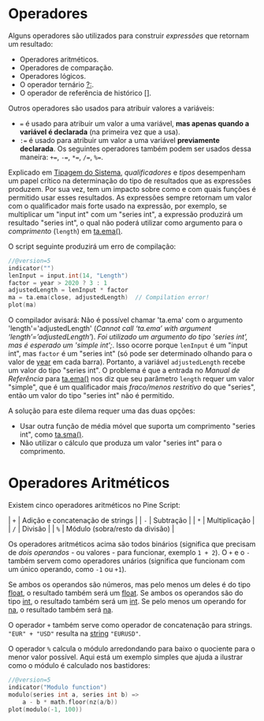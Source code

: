 
# Operadores

Alguns operadores são utilizados para construir _expressões_ que retornam um resultado:

- Operadores aritméticos.
- Operadores de comparação.
- Operadores lógicos.
- O operador ternário [?:](https://br.tradingview.com/pine-script-reference/v5/#op_{question}{colon}).
- O operador de referência de histórico [[]](https://br.tradingview.com/pine-script-reference/v5/#op_[]).

Outros operadores são usados para atribuir valores a variáveis:

- `=` é usado para atribuir um valor a uma variável, __mas apenas quando a variável é declarada__ (na primeira vez que a usa).
- `:=` é usado para atribuir um valor a uma variável __previamente declarada__. Os seguintes operadores também podem ser usados dessa maneira: `+=`, `-=`, `*=`, `/=`, `%=`.

Explicado em [Tipagem do Sistema](./000_type_system.md), _qualificadores_ e _tipos_ desempenham um papel crítico na determinação do tipo de resultados que as expressões produzem. Por sua vez, tem um impacto sobre como e com quais funções é permitido usar esses resultados. As expressões sempre retornam um valor com o qualificador mais forte usado na expressão, por exemplo, se multiplicar um "input int" com um "series int", a expressão produzirá um resultado "series int", o qual não poderá utilizar como argumento para o _comprimento_ (`length`) em [ta.ema()](https://br.tradingview.com/pine-script-reference/v5/#fun_ta{dot}ema).

O script seguinte produzirá um erro de compilação:

```c
//@version=5
indicator("")
lenInput = input.int(14, "Length")
factor = year > 2020 ? 3 : 1
adjustedLength = lenInput * factor
ma = ta.ema(close, adjustedLength)  // Compilation error!
plot(ma)
```

O compilador avisará: Não é possível chamar 'ta.ema' com o argumento 'length'='adjustedLength' (_Cannot call ‘ta.ema’ with argument ‘length’=’adjustedLength’_). _Foi utilizado um argumento do tipo 'series int', mas é esperado um 'simple int';_. Isso ocorre porque `lenInput` é um "input int", mas `factor` é um "series int" (só pode ser determinado olhando para o valor de [year](https://br.tradingview.com/pine-script-reference/v5/#var_year) em cada barra). Portanto, a variável `adjustedLength` recebe um valor do tipo "series int". O problema é que a entrada no _Manual de Referência_ para [ta.ema()](https://br.tradingview.com/pine-script-reference/v5/#fun_ta{dot}ema) nos diz que seu parâmetro `length` requer um valor "simple", que é um qualificador mais _fraco/menos restritivo_ do que "series", então um valor do tipo "series int" não é permitido.

A solução para este dilema requer uma das duas opções:

- Usar outra função de média móvel que suporta um comprimento "series int", como [ta.sma()](https://br.tradingview.com/pine-script-reference/v5/#fun_ta{dot}sma).
- Não utilizar o cálculo que produza um valor "series int" para o comprimento.


# Operadores Aritméticos

Existem cinco operadores aritméticos no Pine Script:

| `+` | Adição e concatenação de strings |
| `-` | Subtração |
| `*` | Multiplicação |
| `/` | Divisão |
| `%` | Módulo (sobra/resto da divisão) |

Os operadores aritméticos acima são todos binários (significa que precisam de _dois operandos_ - ou valores - para funcionar, exemplo `1 + 2`). O `+` e o `-` também servem como operadores unários (significa que funcionam com um único operando, como `-1` ou `+1`).

Se ambos os operandos são números, mas pelo menos um deles é do tipo [float](https://br.tradingview.com/pine-script-reference/v5/#op_float), o resultado também será um [float](https://br.tradingview.com/pine-script-reference/v5/#op_float). Se ambos os operandos são do tipo [int](https://br.tradingview.com/pine-script-reference/v5/#op_int), o resultado também será um [int](https://br.tradingview.com/pine-script-reference/v5/#op_int). Se pelo menos um operando for [na](https://br.tradingview.com/pine-script-reference/v5/#var_na), o resultado também será [na](https://br.tradingview.com/pine-script-reference/v5/#var_na).

O operador `+` também serve como operador de concatenação para strings. `"EUR" + "USD"` resulta na [string](https://br.tradingview.com/pine-script-reference/v5/#op_string) `"EURUSD"`.

O operador `%` calcula o módulo arredondando para baixo o quociente para o menor valor possível. Aqui está um exemplo simples que ajuda a ilustrar como o módulo é calculado nos bastidores:

```c
//@version=5
indicator("Modulo function")
modulo(series int a, series int b) =>
    a - b * math.floor(nz(a/b))
plot(modulo(-1, 100))
```
